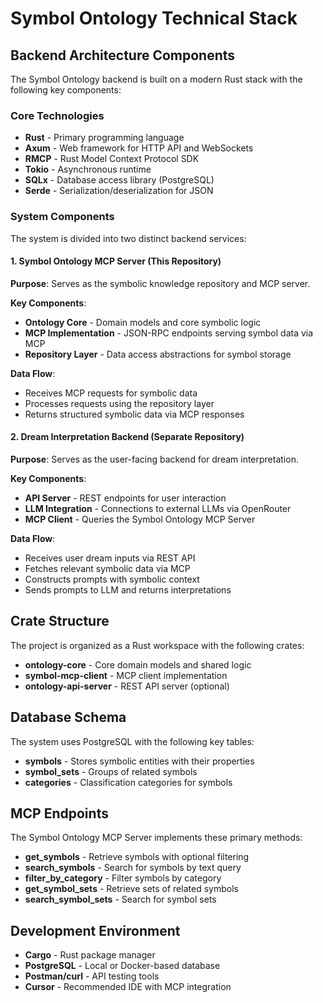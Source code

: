 # Symbol Ontology Technical Stack

## Backend Architecture Components

The Symbol Ontology backend is built on a modern Rust stack with the following key components:

### Core Technologies

- **Rust** - Primary programming language
- **Axum** - Web framework for HTTP API and WebSockets
- **RMCP** - Rust Model Context Protocol SDK
- **Tokio** - Asynchronous runtime
- **SQLx** - Database access library (PostgreSQL)
- **Serde** - Serialization/deserialization for JSON

### System Components

The system is divided into two distinct backend services:

#### 1. Symbol Ontology MCP Server (This Repository)

**Purpose**: Serves as the symbolic knowledge repository and MCP server.

**Key Components**:

- **Ontology Core** - Domain models and core symbolic logic
- **MCP Implementation** - JSON-RPC endpoints serving symbol data via MCP
- **Repository Layer** - Data access abstractions for symbol storage

**Data Flow**:

- Receives MCP requests for symbolic data
- Processes requests using the repository layer
- Returns structured symbolic data via MCP responses

#### 2. Dream Interpretation Backend (Separate Repository)

**Purpose**: Serves as the user-facing backend for dream interpretation.

**Key Components**:

- **API Server** - REST endpoints for user interaction
- **LLM Integration** - Connections to external LLMs via OpenRouter
- **MCP Client** - Queries the Symbol Ontology MCP Server

**Data Flow**:

- Receives user dream inputs via REST API
- Fetches relevant symbolic data via MCP
- Constructs prompts with symbolic context
- Sends prompts to LLM and returns interpretations

## Crate Structure

The project is organized as a Rust workspace with the following crates:

- **ontology-core** - Core domain models and shared logic
- **symbol-mcp-client** - MCP client implementation
- **ontology-api-server** - REST API server (optional)

## Database Schema

The system uses PostgreSQL with the following key tables:

- **symbols** - Stores symbolic entities with their properties
- **symbol_sets** - Groups of related symbols
- **categories** - Classification categories for symbols

## MCP Endpoints

The Symbol Ontology MCP Server implements these primary methods:

- **get_symbols** - Retrieve symbols with optional filtering
- **search_symbols** - Search for symbols by text query
- **filter_by_category** - Filter symbols by category
- **get_symbol_sets** - Retrieve sets of related symbols
- **search_symbol_sets** - Search for symbol sets

## Development Environment

- **Cargo** - Rust package manager
- **PostgreSQL** - Local or Docker-based database
- **Postman/curl** - API testing tools
- **Cursor** - Recommended IDE with MCP integration
